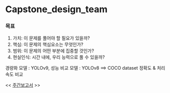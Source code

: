 # Capstone_design_team

### 목표
1. 가치: 이 문제를 풀어야 할 필요가 있을까?
2. 핵심: 이 문제의 핵심요소는 무엇인가?
3. 범위: 이 문제의 어떤 부분에 집중할 것인가?
4. 현실인식: 시간 내에, 우리 능력으로 풀 수 있을까?

경량화 모델 : YOLOv9, 성능 비교 모델 : YOLOv8  ==> COCO dataset 정확도 & 처리속도 비교

<< [주간보고서](https://github.com/inu-capstone-design-team-MGH/MSG-folder/tree/main/%EC%A3%BC%EA%B0%84%EB%B3%B4%EA%B3%A0%EC%84%9C) >>
